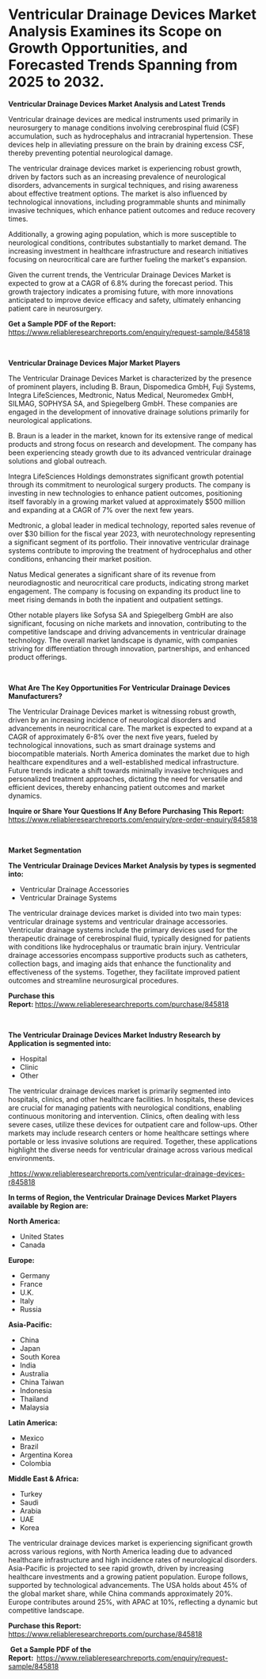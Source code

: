 <p><h1>Ventricular Drainage Devices Market Analysis Examines its Scope on Growth Opportunities, and Forecasted Trends Spanning from 2025 to 2032.</h1></p><p><strong>Ventricular Drainage Devices Market Analysis and Latest Trends</strong></p>
<p><p>Ventricular drainage devices are medical instruments used primarily in neurosurgery to manage conditions involving cerebrospinal fluid (CSF) accumulation, such as hydrocephalus and intracranial hypertension. These devices help in alleviating pressure on the brain by draining excess CSF, thereby preventing potential neurological damage.</p><p>The ventricular drainage devices market is experiencing robust growth, driven by factors such as an increasing prevalence of neurological disorders, advancements in surgical techniques, and rising awareness about effective treatment options. The market is also influenced by technological innovations, including programmable shunts and minimally invasive techniques, which enhance patient outcomes and reduce recovery times.</p><p>Additionally, a growing aging population, which is more susceptible to neurological conditions, contributes substantially to market demand. The increasing investment in healthcare infrastructure and research initiatives focusing on neurocritical care are further fueling the market's expansion.</p><p>Given the current trends, the Ventricular Drainage Devices Market is expected to grow at a CAGR of 6.8% during the forecast period. This growth trajectory indicates a promising future, with more innovations anticipated to improve device efficacy and safety, ultimately enhancing patient care in neurosurgery.</p></p>
<p><strong>Get a Sample PDF of the Report:&nbsp;</strong> <a href="https://www.reliableresearchreports.com/enquiry/request-sample/845818?utm_campaign=3576&utm_medium=2&utm_source=Github&utm_content=ia&utm_term=13042025&utm_id=ventricular-drainage-devices">https://www.reliableresearchreports.com/enquiry/request-sample/845818</a></p>
<p>&nbsp;</p>
<p><strong>Ventricular Drainage Devices Major Market Players</strong></p>
<p><p>The Ventricular Drainage Devices Market is characterized by the presence of prominent players, including B. Braun, Dispomedica GmbH, Fuji Systems, Integra LifeSciences, Medtronic, Natus Medical, Neuromedex GmbH, SILMAG, SOPHYSA SA, and Spiegelberg GmbH. These companies are engaged in the development of innovative drainage solutions primarily for neurological applications.</p><p>B. Braun is a leader in the market, known for its extensive range of medical products and strong focus on research and development. The company has been experiencing steady growth due to its advanced ventricular drainage solutions and global outreach.</p><p>Integra LifeSciences Holdings demonstrates significant growth potential through its commitment to neurological surgery products. The company is investing in new technologies to enhance patient outcomes, positioning itself favorably in a growing market valued at approximately $500 million and expanding at a CAGR of 7% over the next few years.</p><p>Medtronic, a global leader in medical technology, reported sales revenue of over $30 billion for the fiscal year 2023, with neurotechnology representing a significant segment of its portfolio. Their innovative ventricular drainage systems contribute to improving the treatment of hydrocephalus and other conditions, enhancing their market position.</p><p>Natus Medical generates a significant share of its revenue from neurodiagnostic and neurocritical care products, indicating strong market engagement. The company is focusing on expanding its product line to meet rising demands in both the inpatient and outpatient settings.</p><p>Other notable players like Sofysa SA and Spiegelberg GmbH are also significant, focusing on niche markets and innovation, contributing to the competitive landscape and driving advancements in ventricular drainage technology. The overall market landscape is dynamic, with companies striving for differentiation through innovation, partnerships, and enhanced product offerings.</p></p>
<p>&nbsp;</p>
<p><strong>What Are The Key Opportunities For Ventricular Drainage Devices Manufacturers?</strong></p>
<p><p>The Ventricular Drainage Devices market is witnessing robust growth, driven by an increasing incidence of neurological disorders and advancements in neurocritical care. The market is expected to expand at a CAGR of approximately 6-8% over the next five years, fueled by technological innovations, such as smart drainage systems and biocompatible materials. North America dominates the market due to high healthcare expenditures and a well-established medical infrastructure. Future trends indicate a shift towards minimally invasive techniques and personalized treatment approaches, dictating the need for versatile and efficient devices, thereby enhancing patient outcomes and market dynamics.</p></p>
<p><strong>Inquire or Share Your Questions If Any Before Purchasing This Report:</strong> <a href="https://www.reliableresearchreports.com/enquiry/pre-order-enquiry/845818?utm_campaign=3576&utm_medium=2&utm_source=Github&utm_content=ia&utm_term=13042025&utm_id=ventricular-drainage-devices">https://www.reliableresearchreports.com/enquiry/pre-order-enquiry/845818</a></p>
<p>&nbsp;</p>
<p><strong>Market Segmentation</strong></p>
<p><strong>The Ventricular Drainage Devices Market Analysis by types is segmented into:</strong></p>
<p><ul><li>Ventricular Drainage Accessories</li><li>Ventricular Drainage Systems</li></ul></p>
<p><p>The ventricular drainage devices market is divided into two main types: ventricular drainage systems and ventricular drainage accessories. Ventricular drainage systems include the primary devices used for the therapeutic drainage of cerebrospinal fluid, typically designed for patients with conditions like hydrocephalus or traumatic brain injury. Ventricular drainage accessories encompass supportive products such as catheters, collection bags, and imaging aids that enhance the functionality and effectiveness of the systems. Together, they facilitate improved patient outcomes and streamline neurosurgical procedures.</p></p>
<p><strong>Purchase this Report:&nbsp;</strong><a href="https://www.reliableresearchreports.com/purchase/845818?utm_campaign=3576&utm_medium=2&utm_source=Github&utm_content=ia&utm_term=13042025&utm_id=ventricular-drainage-devices">https://www.reliableresearchreports.com/purchase/845818</a></p>
<p>&nbsp;</p>
<p><strong>The Ventricular Drainage Devices Market Industry Research by Application is segmented into:</strong></p>
<p><ul><li>Hospital</li><li>Clinic</li><li>Other</li></ul></p>
<p><p>The ventricular drainage devices market is primarily segmented into hospitals, clinics, and other healthcare facilities. In hospitals, these devices are crucial for managing patients with neurological conditions, enabling continuous monitoring and intervention. Clinics, often dealing with less severe cases, utilize these devices for outpatient care and follow-ups. Other markets may include research centers or home healthcare settings where portable or less invasive solutions are required. Together, these applications highlight the diverse needs for ventricular drainage across various medical environments.</p></p>
<p><a href="https://www.reliableresearchreports.com/ventricular-drainage-devices-r845818?utm_campaign=3576&utm_medium=2&utm_source=Github&utm_content=ia&utm_term=13042025&utm_id=ventricular-drainage-devices">&nbsp;https://www.reliableresearchreports.com/ventricular-drainage-devices-r845818</a></p>
<p><strong>In terms of Region, the Ventricular Drainage Devices Market Players available by Region are:</strong></p>
<p>
    <p> <strong> North America: </strong>
        <ul>
            <li>United States</li>
            <li>Canada</li>
        </ul>
        </p> 
    <p> <strong> Europe: </strong>
        <ul>
            <li>Germany</li>
            <li>France</li>
            <li>U.K.</li>
            <li>Italy</li>
            <li>Russia</li>
        </ul>
        </p> 
    <p> <strong> Asia-Pacific: </strong>
        <ul>
            <li>China</li>
            <li>Japan</li>
            <li>South Korea</li>
            <li>India</li>
            <li>Australia</li>
            <li>China Taiwan</li>
            <li>Indonesia</li>
            <li>Thailand</li>
            <li>Malaysia</li>
        </ul>
        </p> 
    <p> <strong> Latin America: </strong>
        <ul>
            <li>Mexico</li>
            <li>Brazil</li>
            <li>Argentina Korea</li>
            <li>Colombia</li>
        </ul>
        </p> 
    <p> <strong> Middle East & Africa: </strong>
        <ul>
            <li>Turkey</li>
            <li>Saudi</li>
            <li>Arabia</li>
            <li>UAE</li>
            <li>Korea</li>
        </ul>
    </p>
    </p>
<p><p>The ventricular drainage devices market is experiencing significant growth across various regions, with North America leading due to advanced healthcare infrastructure and high incidence rates of neurological disorders. Asia-Pacific is projected to see rapid growth, driven by increasing healthcare investments and a growing patient population. Europe follows, supported by technological advancements. The USA holds about 45% of the global market share, while China commands approximately 20%. Europe contributes around 25%, with APAC at 10%, reflecting a dynamic but competitive landscape.</p></p>
<p><strong>Purchase this Report: </strong><a href="https://www.reliableresearchreports.com/purchase/845818?utm_campaign=3576&utm_medium=2&utm_source=Github&utm_content=ia&utm_term=13042025&utm_id=ventricular-drainage-devices">https://www.reliableresearchreports.com/purchase/845818</a></p>
<p>&nbsp;<strong>Get a Sample PDF of the Report:&nbsp;&nbsp;</strong><a href="https://www.reliableresearchreports.com/enquiry/request-sample/845818?utm_campaign=3576&utm_medium=2&utm_source=Github&utm_content=ia&utm_term=13042025&utm_id=ventricular-drainage-devices">https://www.reliableresearchreports.com/enquiry/request-sample/845818</a></p>
<p><strong></strong></p>
<p><p></p><p></p><p></p></p>
